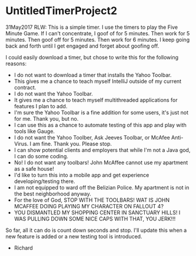 # UntitledTimerProject2

31May2017 RLW:
This is a simple timer. I use the timers to play the Five Minute Game. If I can't concentrate, I goof of for 5 minutes. 
Then work for 5 minutes. Then goof off for 5 minutes. Then work for 6 minutes. I keep going back and forth until I get engaged
and forget about goofing off.

I could easily download a timer, but chose to write this for the following reasons:

* I do not want to download a timer that installs the Yahoo Toolbar.
* This gives me a chance to teach myself IntelliJ outside of my current contract.
* I do not want the Yahoo Toolbar.
* It gives me a chance to teach myself multithreaded applications for features I plan to add.
* I'm sure the Yahoo Toolbar is a fine addition for some users, it's just not for me. Thank you, but no.
* I can use this as a chance to automate testing of this app and play with tools like Gauge.
* I do not want the Yahoo Toolber, Ask Jeeves Toolbar, or McAfee Anti-Virus. I am fine. Thank you. Please stop.
* I can show potential clients and employers that while I'm not a Java god, I can do some coding.
* No! I do not want any toolbars! John McAffee cannot use my apartment as a safe house!
* I'd like to turn this into a mobile app and get experience developing/testing there.
* I am not equipped to ward off the Belizian Police. My apartment is not in the best neighborhood anyway.
* For the love of God, STOP WITH THE TOOLBARS! WAT IS JOHN MCAFFEE DOING PLAYING MY CHARACTER ON FALLOUT 4?
* YOU DISMANTLED MY SHOPPING CENTER IN SANCTUARY HILLS! I WAS PULLING DOWN SOME NICE CAPS WITH THAT, YOU JERK!!!

So far, all it can do is count down seconds and stop. I'll update this when a new feature is added or a new testing
tool is introduced.

- Richard
